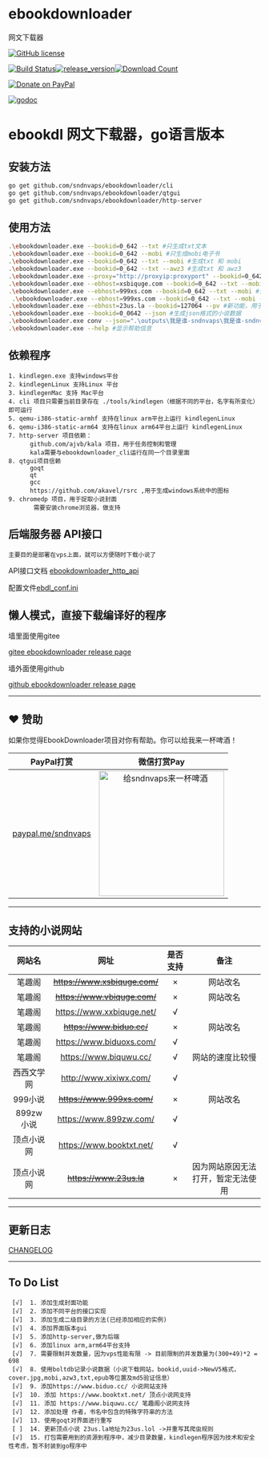 # ebookdownloader
网文下载器

 [![GitHub license](https://img.shields.io/github/license/sndnvaps/ebookdownloader)](https://github.com/sndnvaps/ebookdownloader/blob/master/LICENSE)

[![Build Status](https://travis-ci.org/sndnvaps/ebookdownloader.svg?branch=master)](https://travis-ci.org/sndnvaps/ebookdownloader)[![release_version](https://img.shields.io/github/release/sndnvaps/ebookdownloader.svg)](https://github.com/sndnvaps/ebookdownloader/releases)[![Download Count](https://img.shields.io/github/downloads/sndnvaps/ebookdownloader/total.svg)](https://github.com/sndnvaps/ebookdownloader/releases)

[![Donate on PayPal](https://img.shields.io/badge/support-PayPal-blue?style=flat-square&logo=PayPal)](https://paypal.me/sndnvaps)



[![godoc](https://img.shields.io/badge/godoc-reference-blue.svg)](https://godoc.org/github.com/sndnvaps/ebookdownloader/)

# ebookdl 网文下载器，go语言版本

  ## 安装方法
  ```bash
  go get github.com/sndnvaps/ebookdownloader/cli
  go get github.com/sndnvaps/ebookdownloader/qtgui
  go get github.com/sndnvaps/ebookdownloader/http-server
  ```
  ## 使用方法
  ```bash
  .\ebookdownloader.exe --bookid=0_642 --txt #只生成txt文本
  .\ebookdownloader.exe --bookid=0_642 --mobi #只生成mobi电子书
  .\ebookdownloader.exe --bookid=0_642 --txt --mobi #生成txt 和 mobi
  .\ebookdownloader.exe --bookid=0_642 --txt --awz3 #生成txt 和 awz3
  .\ebookdownloader.exe --proxy="http://proxyip:proxyport" --bookid=0_642 --mobi #生成mobi电子书，在下载章节的过程中使用 Proxy
  .\ebookdownloader.exe --ebhost=xsbiquge.com --bookid=0_642 --txt --mobi #使用xsbiquge.com做为下载源，生成txt 和 mobi
  .\ebookdownloader.exe --ebhost=999xs.com --bookid=0_642 --txt --mobi #使用999xs.com做为下载源，生成txt 和 mobi
   .\ebookdownloader.exe --ebhost=999xs.com --bookid=0_642 --txt --mobi --meta #使用999xs.com做为下载源，生成txt,mobi电子书，并生成meta.json文件于小说目录当中
  .\ebookdownloader.exe --ebhost=23us.la --bookid=127064 --pv #新功能，用于打印小说的分卷信息，此时不下载小说任何内容
  .\ebookdownloader.exe --bookid=0_0642 --json #生成json格式的小说数据
  .\ebookdownloader.exe conv --json=".\outputs\我是谁-sndnvaps\我是谁-sndnvaps.json" --txt --mobi #新功能，转换json格式到txt,mobi格式
  .\ebookdownloader.exe --help #显示帮助信息
  ```

  ## 依赖程序 
    1. kindlegen.exe 支持windows平台
    2. kindlegenLinux 支持Linux 平台
    3. kindlegenMac 支持 Mac平台
    4. cli 项目只需要当前目录存在 ./tools/kindlegen（根据不同的平台，名字有所变化）即可运行
    5. qemu-i386-static-armhf 支持在linux arm平台上运行 kindlegenLinux
    6. qemu-i386-static-arm64 支持在linux arm64平台上运行 kindlegenLinux
    7. http-server 项目依赖：
          github.com/ajvb/kala 项目，用于任务控制和管理
          kala需要与ebookdownloader_cli运行在同一个目录里面
    8. qtgui项目信赖
          goqt
          qt
          gcc
          https://github.com/akavel/rsrc ,用于生成windows系统中的图标
    9. chromedp 项目，用于捉取小说封面
           需要安装chrome浏览器，做支持

  ## 后端服务器 API接口
    主要目的是部署在vps上面，就可以方便随时下载小说了
   API接口文档
[ebookdownloader_http_api](http-server/ebookdownloader_http_api.md)

配置文件[ebdl_conf.ini](conf/ebdl_conf.ini)

  ## 懒人模式，直接下载编译好的程序
  
  墙里面使用gitee

  [gitee ebookdownloader release page](https://gitee.com/sndnvaps/ebookdownloader/releases "https://gitee.com/sndnvaps/ebookdownloader/releases")

墙外面使用github

  [github ebookdownloader release page](https://github.com/sndnvaps/ebookdownloader/releases "https://github.com/sndnvaps/ebookdownloader/releases")

---------------------



## ❤️ 赞助
如果你觉得EbookDownloader项目对你有帮助。你可以给我来一杯啤酒！

| PayPal打赏 | 微信打赏Pay |
| :-: | :-: |
| <a href="https://paypal.me/sndnvaps"> paypal.me/sndnvaps </a>  |  <img src="qrcode/Donate_WeChatPay.jpg" width="250" height="250" alt="给sndnvaps来一杯啤酒"/>|


-------------

  ## 支持的小说网站

  网站名 | 网址 | 是否支持 | 备注 |
  :-: | :-: | :-: | :-: |
  笔趣阁 | <s>https://www.xsbiquge.com/</s> | × | 网站改名 |
  笔趣阁 | <s>https://www.vbiquge.com/</s>|  × | 网站改名 |
  笔趣阁 | https://www.xxbiquge.net/ | √ |
  笔趣阁 | <s>https://www.biduo.cc/</s> |  × | 网站改名 |
  笔趣阁 | https://www.biduoxs.com/ | √ |
  笔趣阁 | https://www.biquwu.cc/ | √ | 网站的速度比较慢 |
  西西文学网 | http://www.xixiwx.com/ | √ |
  999小说 | <s> https://www.999xs.com/</s> | × | 网站改名 |
  899zw小说 | https://www.899zw.com/ | √ |
  顶点小说网 | https://www.booktxt.net/ | √ |
  顶点小说网 | <s>https://www.23us.la</s> | × | 因为网站原因无法打开，暂定无法使用 |

------------

  ## 更新日志

  [CHANGELOG](./CHANGELOG "日志文件")

  -----------

  ## To Do List

     [√]  1. 添加生成封面功能
     [√]  2. 添加不同平台的接口实现
     [√]  3. 添加生成二级目录的方法(已经添加相应的实例)
     [√]  4. 添加界面版本gui
     [√]  5. 添加http-server,做为后端
     [√]  6. 添加linux arm,arm64平台支持
     [√]  7. 需要限制并发数量，因为vps性能有限 -> 目前限制的并发数量为(300+49)*2 = 698
     [√]  8. 使用boltdb记录小说数据（小说下载网站，bookid,uuid->NewV5格式，cover.jpg,mobi,azw3,txt,epub等位置及md5验证信息）
     [√]  9. 添加https://www.biduo.cc/ 小说网站支持
     [√]  10. 添加 https://www.booktxt.net/ 顶点小说网支持
     [√]  11. 添加 https://www.biquwu.cc/ 笔趣阁小说网支持
     [√]  12. 添加处理 作者，书名中包含的特殊字符串的方法
     [√]  13. 使用goqt对界面进行重写
     [ ]  14. 更新顶点小说 23us.la地址为23us.lol ->并重写其爬虫规则
     [√]  15. 打包需要用到的资源到程序中，减少目录数量，kindlegen程序因为技术和安全性考虑，暂不封装到go程序中
